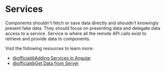 # Services

Components shouldn't fetch or save data directly and shouldn't knowingly present fake data. They should focus on presenting data and delegate data access to a service. Service is where all the remote API calls exist to retrieve and provide data to components.

Visit the following resources to learn more:

- [@official@Adding Services in Angular](https://angular.io/tutorial/toh-pt4)
- [@official@Get Data from Server](https://angular.io/tutorial/toh-pt6)
